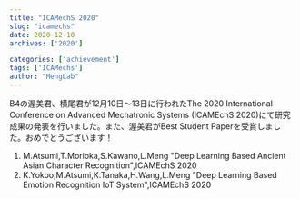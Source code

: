 ```yaml
---
title: "ICAMechS 2020"
slug: "icamechs"
date: 2020-12-10
archives: ['2020']

categories: ['achievement']
tags: ['ICAMechs']
author: "MengLab"
---
```

B4の渥美君、横尾君が12月10日～13日に行われたThe 2020 International Conference on Advanced Mechatronic Systems (ICAMEchS 2020)にて研究成果の発表を行いました。また、渥美君がBest Student Paperを受賞しました。おめでとうございます！

1. M.Atsumi,T.Morioka,S.Kawano,L.Meng "Deep Learning Based Ancient Asian Character Recognition",ICAMEchS 2020
1. K.Yokoo,M.Atsumi,K.Tanaka,H.Wang,L.Meng "Deep Learning Based Emotion Recognition IoT System",ICAMEchS 2020
